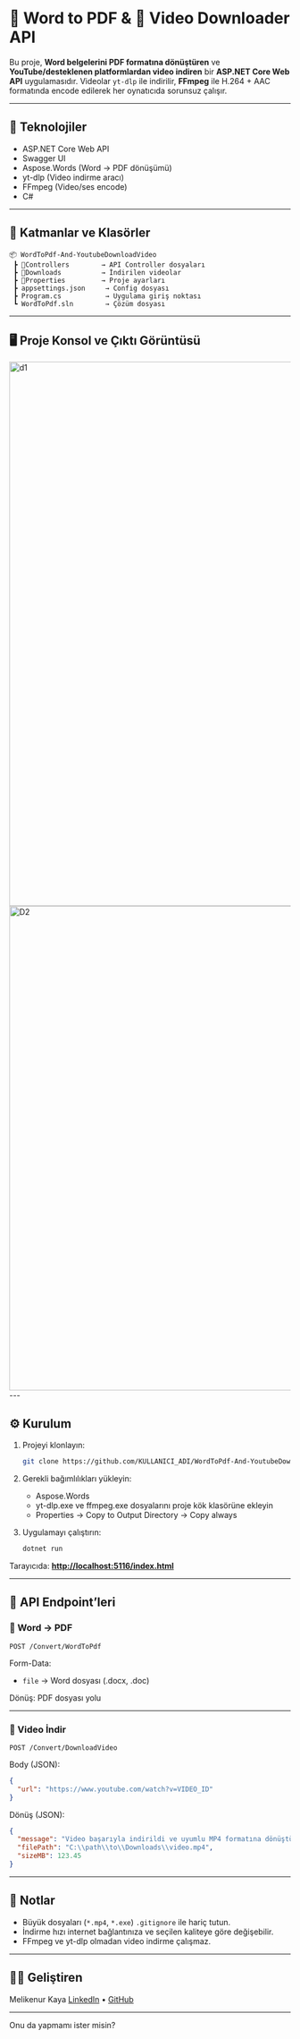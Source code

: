 # 📄 Word to PDF & 🎥 Video Downloader API

Bu proje, **Word belgelerini PDF formatına dönüştüren** ve **YouTube/desteklenen platformlardan video indiren** bir **ASP.NET Core Web API** uygulamasıdır.
Videolar `yt-dlp` ile indirilir, **FFmpeg** ile H.264 + AAC formatında encode edilerek her oynatıcıda sorunsuz çalışır.

---

## 🔧 Teknolojiler

* ASP.NET Core Web API
* Swagger UI
* Aspose.Words (Word → PDF dönüşümü)
* yt-dlp (Video indirme aracı)
* FFmpeg (Video/ses encode)
* C#

---

## 📁 Katmanlar ve Klasörler

```
📦 WordToPdf-And-YoutubeDownloadVideo
 ┣ 📂Controllers        → API Controller dosyaları
 ┣ 📂Downloads          → İndirilen videolar
 ┣ 📂Properties         → Proje ayarları
 ┣ appsettings.json     → Config dosyası
 ┣ Program.cs           → Uygulama giriş noktası
 ┗ WordToPdf.sln        → Çözüm dosyası
```

---

## 🖥️ Proje Konsol ve Çıktı Görüntüsü
<img width="553" height="973" alt="d1" src="https://github.com/user-attachments/assets/83fe6577-183d-4fab-940a-4423d584ea53" />
<img width="946" height="866" alt="D2" src="https://github.com/user-attachments/assets/6a7a8804-1aa6-4eb9-9029-2141440a1e8f" />
---

## ⚙️ Kurulum

1. Projeyi klonlayın:

   ```bash
   git clone https://github.com/KULLANICI_ADI/WordToPdf-And-YoutubeDownloadVideo.git
   ```

2. Gerekli bağımlılıkları yükleyin:

   * Aspose.Words
   * yt-dlp.exe ve ffmpeg.exe dosyalarını proje kök klasörüne ekleyin
   * Properties → Copy to Output Directory → Copy always

3. Uygulamayı çalıştırın:

   ```bash
   dotnet run
   ```

Tarayıcıda: **[http://localhost:5116/index.html](http://localhost:5116/index.html)**

---

## 📌 API Endpoint’leri

### 📄 Word → PDF

```
POST /Convert/WordToPdf
```

Form-Data:

* `file` → Word dosyası (.docx, .doc)

Dönüş: PDF dosyası yolu

---

### 🎥 Video İndir

```
POST /Convert/DownloadVideo
```

Body (JSON):

```json
{
  "url": "https://www.youtube.com/watch?v=VIDEO_ID"
}
```

Dönüş (JSON):

```json
{
  "message": "Video başarıyla indirildi ve uyumlu MP4 formatına dönüştürüldü",
  "filePath": "C:\\path\\to\\Downloads\\video.mp4",
  "sizeMB": 123.45
}
```

---

## 📌 Notlar

* Büyük dosyaları (`*.mp4`, `*.exe`) `.gitignore` ile hariç tutun.
* İndirme hızı internet bağlantınıza ve seçilen kaliteye göre değişebilir.
* FFmpeg ve yt-dlp olmadan video indirme çalışmaz.

---

## 👩‍💻 Geliştiren

Melikenur Kaya
[LinkedIn](https://linkedin.com/in/melikenur-kaya) • [GitHub](https://github.com/melikenrkaya)

---

Onu da yapmamı ister misin?
